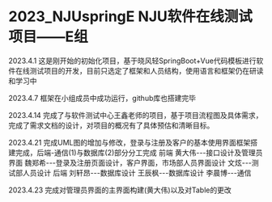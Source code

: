 # 2023_NJUspringE NJU软件在线测试项目——E组
2023.4.1
这是刚开始的初始化项目，基于晓风轻SpringBoot+Vue代码模板进行软件在线测试项目的开发，目前只选定了框架和人员结构，使用语言和框架仍在研读和学习中


2023.4.7
框架在小组成员中成功运行，github库也搭建完毕

2023.4.14
完成了与软件测试中心王鑫老师的项目，基于项目流程图及具体需求，完成了需求文档的设计，对项目的概况有了具体预估和清晰目标。

2023.4.21
完成UML图的增加与修改，登录与注册及客户的基本使用界面框架搭建完成，后端-通信(1)与数据库(2)部分分工完成
前端
黄大伟---接口设计及管理员界面
魏郑希---登录及注册页面设计，客户界面，市场部人员界面设计
文炫---测试部人员设计
后端
刘轩昂---数据库设计
王辰枫---数据库设计
李晨博---通信

2023.4.23
完成对管理员界面的主界面构建(黄大伟)以及对Table的更改

